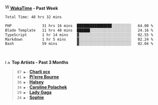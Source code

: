 <img src="https://github.com/dxnter/dxnter/assets/17434202/67b21fa4-d36d-46f9-9dec-f23d976b00ef" alt="WakaTime Logo" width="14" height="18"/><a href="https://wakatime.com/@dxnter" target="_blank"><strong> WakaTime</strong></a><strong> - Past Week</strong>

<!--START_SECTION:waka-->

```txt
Total Time: 48 hrs 32 mins

PHP              31 hrs 16 mins  ████████████████░░░░░░░░░   64.00 %
Blade Template   11 hrs 48 mins  ██████░░░░░░░░░░░░░░░░░░░   24.16 %
TypeScript       1 hr 14 mins    ▓░░░░░░░░░░░░░░░░░░░░░░░░   02.55 %
Markdown         1 hr 5 mins     ▓░░░░░░░░░░░░░░░░░░░░░░░░   02.24 %
Bash             59 mins         ▓░░░░░░░░░░░░░░░░░░░░░░░░   02.04 %
```

<!--END_SECTION:waka-->

<br/>

<!--START_LASTFM_ARTISTS:{"period": "3month", "rows": 6}-->
<a href="https://last.fm" target="_blank"><img src="https://user-images.githubusercontent.com/17434202/215290617-e793598d-d7c9-428f-9975-156db1ba89cc.svg" alt="Last.fm Logo" width="18" height="13"/></a> **Top Artists - Past 3 Months**

> `87 ▶️` ∙ **[Charli xcx](https://www.last.fm/music/Charli+xcx)**<br/>
> `41 ▶️` ∙ **[Pi’erre Bourne](https://www.last.fm/music/Pi%E2%80%99erre+Bourne)**<br/>
> `36 ▶️` ∙ **[Halsey](https://www.last.fm/music/Halsey)**<br/>
> `34 ▶️` ∙ **[Caroline Polachek](https://www.last.fm/music/Caroline+Polachek)**<br/>
> `29 ▶️` ∙ **[Lady Gaga](https://www.last.fm/music/Lady+Gaga)**<br/>
> `24 ▶️` ∙ **[Sophie](https://www.last.fm/music/Sophie)**<br/>
<!--END_LASTFM_ARTISTS-->
